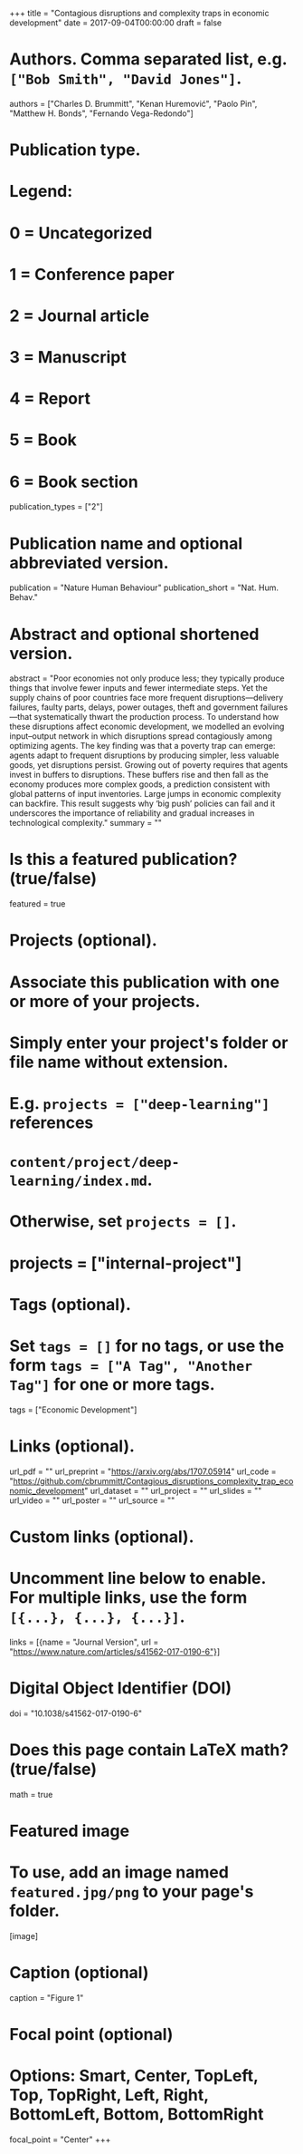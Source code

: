 +++
title = "Contagious disruptions and complexity traps in economic development"
date = 2017-09-04T00:00:00
draft = false

# Authors. Comma separated list, e.g. `["Bob Smith", "David Jones"]`.
authors = ["Charles D. Brummitt", "Kenan Huremović", "Paolo Pin", "Matthew H. Bonds", "Fernando Vega-Redondo"]

# Publication type.
# Legend:
# 0 = Uncategorized
# 1 = Conference paper
# 2 = Journal article
# 3 = Manuscript
# 4 = Report
# 5 = Book
# 6 = Book section
publication_types = ["2"]

# Publication name and optional abbreviated version.
publication = "Nature Human Behaviour"
publication_short = "Nat. Hum. Behav."

# Abstract and optional shortened version.
abstract = "Poor economies not only produce less; they typically produce things that involve fewer inputs and fewer intermediate steps. Yet the supply chains of poor countries face more frequent disruptions—delivery failures, faulty parts, delays, power outages, theft and government failures—that systematically thwart the production process. To understand how these disruptions affect economic development, we modelled an evolving input–output network in which disruptions spread contagiously among optimizing agents. The key finding was that a poverty trap can emerge: agents adapt to frequent disruptions by producing simpler, less valuable goods, yet disruptions persist. Growing out of poverty requires that agents invest in buffers to disruptions. These buffers rise and then fall as the economy produces more complex goods, a prediction consistent with global patterns of input inventories. Large jumps in economic complexity can backfire. This result suggests why ‘big push’ policies can fail and it underscores the importance of reliability and gradual increases in technological complexity."
summary = ""

# Is this a featured publication? (true/false)
featured = true

# Projects (optional).
#   Associate this publication with one or more of your projects.
#   Simply enter your project's folder or file name without extension.
#   E.g. `projects = ["deep-learning"]` references 
#   `content/project/deep-learning/index.md`.
#   Otherwise, set `projects = []`.
# projects = ["internal-project"]

# Tags (optional).
#   Set `tags = []` for no tags, or use the form `tags = ["A Tag", "Another Tag"]` for one or more tags.
tags = ["Economic Development"]

# Links (optional).
url_pdf = ""
url_preprint = "https://arxiv.org/abs/1707.05914"
url_code = "https://github.com/cbrummitt/Contagious_disruptions_complexity_trap_economic_development"
url_dataset = ""
url_project = ""
url_slides = ""
url_video = ""
url_poster = ""
url_source = ""

# Custom links (optional).
#   Uncomment line below to enable. For multiple links, use the form `[{...}, {...}, {...}]`.
links = [{name = "Journal Version", url = "https://www.nature.com/articles/s41562-017-0190-6"}]

# Digital Object Identifier (DOI)
doi = "10.1038/s41562-017-0190-6"

# Does this page contain LaTeX math? (true/false)
math = true

# Featured image
# To use, add an image named `featured.jpg/png` to your page's folder. 
[image]
  # Caption (optional)
  caption = "Figure 1"

  # Focal point (optional)
  # Options: Smart, Center, TopLeft, Top, TopRight, Left, Right, BottomLeft, Bottom, BottomRight
  focal_point = "Center"
+++


